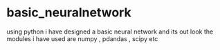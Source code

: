 # basic_neuralnetwork
using python i have designed a basic neural network and its out look the modules i have used are numpy , pdandas , scipy etc
